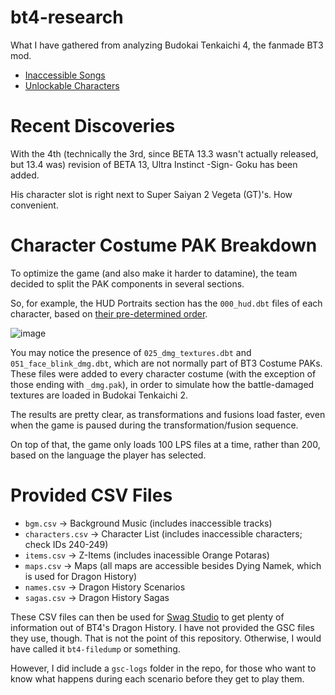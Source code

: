 # bt4-research
What I have gathered from analyzing Budokai Tenkaichi 4, the fanmade BT3 mod.

* [Inaccessible Songs](https://www.reddit.com/r/BudokaiTenkaichi4/comments/1f3kkdv/dbzbt4_songs_outside_of_bgm_select/)
* [Unlockable Characters](https://www.reddit.com/r/BudokaiTenkaichi4/comments/1f0iafg/dbzbt4_unlockable_characters/)

# Recent Discoveries
With the 4th (technically the 3rd, since BETA 13.3 wasn't actually released, but 13.4 was) revision of BETA 13, Ultra Instinct -Sign- Goku has been added.

His character slot is right next to Super Saiyan 2 Vegeta (GT)'s. How convenient.

# Character Costume PAK Breakdown
To optimize the game (and also make it harder to datamine), the team decided to split the PAK components in several sections.

So, for example, the HUD Portraits section has the ``000_hud.dbt`` files of each character, based on [their pre-determined order](https://github.com/ViveTheModder/bt4-research/blob/main/csv-bt4/characters.csv). 

![image](https://github.com/user-attachments/assets/8956b085-afb4-4e63-9e7b-41e6d3b64ba4)

You may notice the presence of ``025_dmg_textures.dbt`` and ``051_face_blink_dmg.dbt``, which are not normally part of BT3 Costume PAKs.
These files were added to every character costume (with the exception of those ending with ``_dmg.pak``), in order to simulate how the battle-damaged textures are loaded in Budokai Tenkaichi 2.

The results are pretty clear, as transformations and fusions load faster, even when the game is paused during the transformation/fusion sequence.

On top of that, the game only loads 100 LPS files at a time, rather than 200, based on the language the player has selected.

# Provided CSV Files
* ``bgm.csv`` -> Background Music (includes inaccessible tracks)
* ``characters.csv`` -> Character List (includes inaccessible characters; check IDs 240-249)
* ``items.csv`` -> Z-Items (includes inacessible Orange Potaras)
* ``maps.csv`` -> Maps (all maps are accessible besides Dying Namek, which is used for Dragon History)
* ``names.csv`` -> Dragon History Scenarios
* ``sagas.csv`` -> Dragon History Sagas

These CSV files can then be used for [Swag Studio](https://github.com/ViveTheModder/swag-studio) to get plenty of information out of BT4's Dragon History.
I have not provided the GSC files they use, though. That is not the point of this repository. Otherwise, I would have called it ``bt4-filedump`` or something.

However, I did include a ``gsc-logs`` folder in the repo, for those who want to know what happens during each scenario before they get to play them.